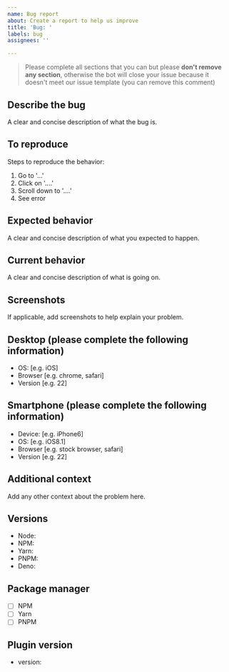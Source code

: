 ```yaml
---
name: Bug report
about: Create a report to help us improve
title: 'Bug: '
labels: bug
assignees: ''

---
```


> Please complete all sections that you can but please **don't remove any section**, otherwise the bot will close your issue because it doesn't meet our issue template (you can remove this comment)

## Describe the bug

A clear and concise description of what the bug is.

## To reproduce

Steps to reproduce the behavior:

1. Go to '...'
2. Click on '....'
3. Scroll down to '....'
4. See error

## Expected behavior

A clear and concise description of what you expected to happen.

## Current behavior

A clear and concise description of what is going on.

## Screenshots

If applicable, add screenshots to help explain your problem.

## Desktop (please complete the following information)

- OS: [e.g. iOS]
- Browser [e.g. chrome, safari]
- Version [e.g. 22]

## Smartphone (please complete the following information)

- Device: [e.g. iPhone6]
- OS: [e.g. iOS8.1]
- Browser [e.g. stock browser, safari]
- Version [e.g. 22]

## Additional context

Add any other context about the problem here.

## Versions

- Node:
- NPM:
- Yarn:
- PNPM:
- Deno:

## Package manager

- [ ] NPM
- [ ] Yarn
- [ ] PNPM

## Plugin version

- version:
